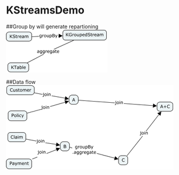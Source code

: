 # KStreamsDemo

##Group by will generate repartioning
![alt text](images/group.jpg)

##Data flow
![alt text](images/join.jpg)